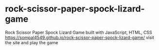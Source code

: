 # rock-scissor-paper-spock-lizard-game
Rock Scissor Paper Spock Lizard Game built with JavaScript, HTML, CSS
https://sompal4549.github.io/rock-scissor-paper-spock-lizard-game/ visit the site and play the game

